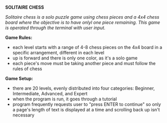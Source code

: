 **SOLITAIRE CHESS**

_Solitaire chess is a solo puzzle game using chess pieces and a 4x4 chess board where the objective is to have onlyl one piece remaining._
_This game is operated through the terminal with user input._

**Game Rules:**
- each level starts with a range of 4-8 chess pieces on the 4x4 board in a specific arrangement, different in each level
- up is forward and there is only one color, as it's a solo game
- each piece's move must be taking another piece and must follow the rules of chess

**Game Setup:**
- there are 20 levels, evenly distributed into four categories: Beginner, Intermediate, Advanced, and Expert
- when the program is run, it goes through a tutorial
- program frequently requests user to "press ENTER to continue" so only a page's length of text is displayed at a time and scrolling back up isn't necessary
